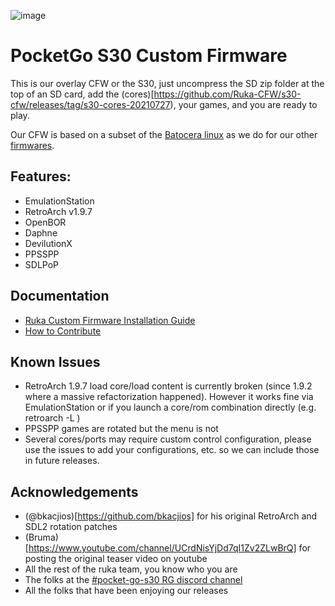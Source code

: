 ![image](https://user-images.githubusercontent.com/67930710/117461690-22bc2e80-af4e-11eb-8ac5-240f600ebe39.png)

# PocketGo S30 Custom Firmware 

This is our overlay CFW or the S30, just uncompress the SD zip folder at the top of an SD card, add the (cores)[https://github.com/Ruka-CFW/s30-cfw/releases/tag/s30-cores-20210727), your games, and you are ready to play.

Our CFW is based on a subset of the [Batocera linux](https://github.com/batocera-linux/batocera.linux) as we do for our other [firmwares](https://github.com/Ruka-CFW/rk3128-cfw).

## Features:
* EmulationStation
* RetroArch v1.9.7
* OpenBOR
* Daphne
* DevilutionX
* PPSSPP
* SDLPoP

## Documentation

* [Ruka Custom Firmware Installation Guide](install.md)
* [How to Contribute](CONTRIBUTING.md)

## Known Issues
* RetroArch 1.9.7 load core/load content is currently broken (since 1.9.2 where a massive refactorization happened). However it works fine via EmulationStation or if you launch a core/rom combination directly (e.g. retroarch -L <core> <rom>)
* PPSSPP games are rotated but the menu is not
* Several cores/ports may require custom control configuration, please use the issues to add your configurations, etc. so we can include those in future releases.

## Acknowledgements

* (@bkacjios)[https://github.com/bkacjios] for his original RetroArch and SDL2 rotation patches
* (Bruma)[https://www.youtube.com/channel/UCrdNisYjDd7qI1Zv2ZLwBrQ] for posting the original teaser video on youtube
* All the rest of the ruka team, you know who you are
* The folks at the [#pocket-go-s30 RG discord channel](https://discord.com/channels/529983248114122762/779295877951914005)
* All the folks that have been enjoying our releases
